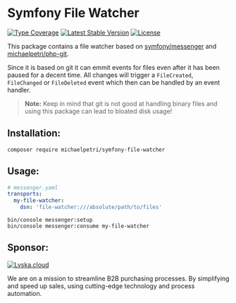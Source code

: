 # Symfony File Watcher

[![Type Coverage](https://shepherd.dev/github/michaelpetri/symfony-file-watcher/coverage.svg)](https://shepherd.dev/github/michaelpetri/symfony-file-watcher)
[![Latest Stable Version](https://poser.pugx.org/michaelpetri/symfony-file-watcher/v)](https://packagist.org/packages/michaelpetri/symfony-file-watcher)
[![License](https://poser.pugx.org/michaelpetri/symfony-file-watcher/license)](https://packagist.org/packages/michaelpetri/symfony-file-watcher)

This package contains a file watcher based on [symfony/messenger](https://github.com/symfony/messenger) and [michaelpetri/php-git](https://github.com/michaelpetri/php-git).

Since it is based on git it can emmit events for files even after it has been paused for a decent time. All changes will 
trigger a `FileCreated`, `FileChanged` or `FileDeleted` event which then can be handled by an event handler.

> **Note:**
> Keep in mind that git is not good at handling binary files and using this package can lead to bloated disk usage!  

## Installation:
```
composer require michaelpetri/symfony-file-watcher 
```

## Usage:

```yaml
# messenger.yaml
transports:
  my-file-watcher:
    dsn: 'file-watcher:///absolute/path/to/files'
```

```shell
bin/console messenger:setup
bin/console messenger:consume my-file-watcher
```

## Sponsor:

[![Lyska.cloud](https://avatars.githubusercontent.com/u/82085619?s=400&u=bf1fb2d6dec05e5911a190964568903b7a795592&v=4)](https://lyska.cloud)

We are on a mission to streamline B2B purchasing processes. By simplifying and speed up sales, using cutting-edge technology and process automation.